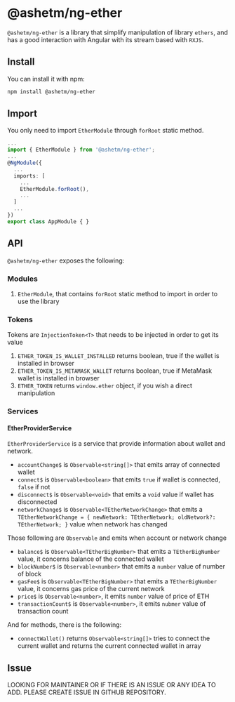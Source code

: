 
# @ashetm/ng-ether

``@ashetm/ng-ether`` is a library that simplify manipulation of library ``ethers``, and has a good interaction with Angular with its stream based with ``RXJS``.

<!-- [![build status](http://img.shields.io/travis/likeastore/ngDialog.svg)](https://travis-ci.org/likeastore/ngDialog) -->
<!-- [![npm version](http://badge.fury.io/js/ng-dialog.svg)](http://badge.fury.io/js/ng-dialog) -->
<!-- [![github tag](https://img.shields.io/github/tag/likeastore/ngDialog.svg)](https://github.com/likeastore/ngDialog/tags) -->
<!-- [![Download Count](https://img.shields.io/npm/dm/ng-dialog.svg)](http://www.npmjs.com/package/ng-dialog) -->
<!-- [![Code Climate](https://codeclimate.com/github/likeastore/ngDialog/badges/gpa.svg)](https://codeclimate.com/github/likeastore/ngDialog) -->


<!-- ### [Demo](http://likeastore.github.io/ngDialog) -->

## Install

You can install it with npm:

```bash
npm install @ashetm/ng-ether
```

## Import

You only need to import ``EtherModule`` through ``forRoot`` static method.

```ts
...
import { EtherModule } from '@ashetm/ng-ether';
...
@NgModule({
  ...
  imports: [
    ...
    EtherModule.forRoot(), 
    ...
  ]
  ...
})
export class AppModule { }
```

## API

``@ashetm/ng-ether`` exposes the following: 

### Modules

1. ``EtherModule``, that contains ``forRoot`` static method to import in order to use the library

### Tokens

Tokens are ``InjectionToken<T>`` that needs to be injected in order to get its value

1. ``ETHER_TOKEN_IS_WALLET_INSTALLED`` returns boolean, true if the wallet is installed in browser
2. ``ETHER_TOKEN_IS_METAMASK_WALLET`` returns boolean, true if MetaMask wallet is installed in browser
3. ``ETHER_TOKEN`` returns ``window.ether`` object, if you wish a direct manipulation

### Services

#### EtherProviderService

``EtherProviderService`` is a service that provide information about wallet and network.

* ``accountChange$`` is ``Observable<string[]>`` that emits array of connected wallet
* ``connect$`` is ``Observable<boolean>`` that emits ``true`` if wallet is connected, ``false`` if not
* ``disconnect$`` is ``Observable<void>`` that emits a ``void`` value if wallet has disconnected
* ``networkChange$`` is ``Observable<TEtherNetworkChange>`` that emits a ``TEtherNetworkChange = { newNetwork: TEtherNetwork; oldNetwork?: TEtherNetwork; }`` value when network has changed

Those following are ``Observable`` and emits when account or network change

* ``balance$`` is ``Observable<TEtherBigNumber>`` that emits a ``TEtherBigNumber`` value, it concerns balance of the connected wallet
* ``blockNumber$`` is ``Observable<number>`` that emits a ``number`` value of number of block
* ``gasFee$`` is ``Observable<TEtherBigNumber>`` that emits a ``TEtherBigNumber`` value, it concerns gas price of the current network
* ``price$`` is ``Observable<number>``, it emits ``number`` value of price of ETH
* ``transactionCount$`` is ``Observable<number>``, it emits ``nubmer`` value of transaction count

And for methods, there is the following: 

* ``connectWallet()`` returns ``Observable<string[]>`` tries to connect the current wallet and returns the current connected wallet in array

## Issue

LOOKING FOR MAINTAINER OR IF THERE IS AN ISSUE OR ANY IDEA TO ADD. PLEASE CREATE ISSUE IN GITHUB REPOSITORY.
